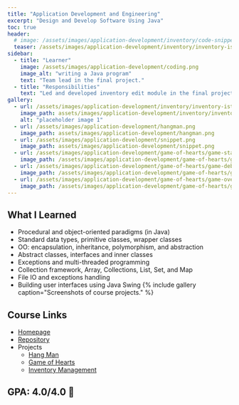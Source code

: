 ```yaml
---
title: "Application Development and Engineering"
excerpt: "Design and Develop Software Using Java"
toc: true
header:
  # image: /assets/images/application-development/inventory/code-snippet.png
  teaser: /assets/images/application-development/inventory/inventory-ist.png
sidebar:
  - title: "Learner"
    image: /assets/images/application-development/coding.png
    image_alt: "writing a Java program"
    text: "Team lead in the final project."
  - title: "Responsibilities"
    text: "Led and developed inventory edit module in the final project. Coordinated among 6 teams in the group."
gallery:
  - url: /assets/images/application-development/inventory/inventory-ist.png
    image_path: assets/images/application-development/inventory/inventory-ist.png
    alt: "placeholder image 1"
  - url: /assets/images/application-development/hangman.png
    image_path: assets/images/application-development/hangman.png
  - url: /assets/images/application-development/snippet.png
    image_path: assets/images/application-development/snippet.png
  - url: /assets/images/application-development/game-of-hearts/game-start.png
    image_path: /assets/images/application-development/game-of-hearts/game-start.png
  - url: /assets/images/application-development/game-of-hearts/game-debug.png
    image_path: /assets/images/application-development/game-of-hearts/game-debug.png
  - url: /assets/images/application-development/game-of-hearts/game-over.png
    image_path: /assets/images/application-development/game-of-hearts/game-over.png
---
```


## What I Learned
- Procedural and object-oriented paradigms (in Java)
- Standard data types, primitive classes, wrapper classes
- OO: encapsulation, inheritance, polymorphism, and abstraction
- Abstract classes, interfaces and inner classes
- Exceptions and multi-threaded programming
- Collection framework, Array, Collections, List, Set, and Map
- File IO and exceptions handling
- Building user interfaces using Java Swing
  {% include gallery caption="Screenshots of course projects." %}
## Course Links

- [Homepage](https://ishibin.github.io/info5100/)
- [Repository](https://github.com/iShiBin/info5100)
- Projects
  - [Hang Man](https://github.com/iShiBin/info5100/tree/master/projects/hang-man)
  - [Game of Hearts](https://github.com/iShiBin/info5100/tree/master/projects/game-of-hearts)
  - [Inventory Management](https://github.com/iShiBin/info5100/tree/master/projects/inventory-management) 

## GPA: 4.0/4.0 💯
